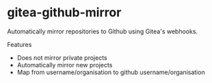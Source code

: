# gitea-github-mirror

Automatically mirror repositories to Github using Gitea's webhooks.

Features
- Does not mirror private projects
- Automatically mirror new projects
- Map from username/organisation to github username/organisation